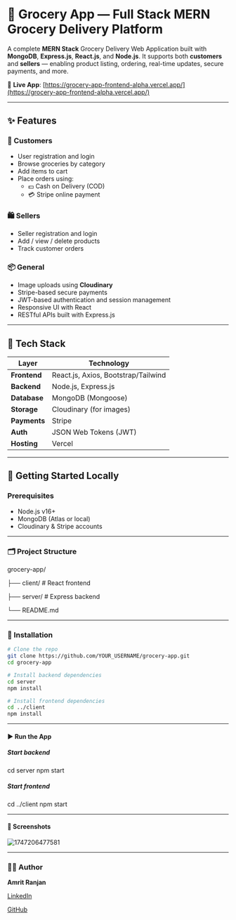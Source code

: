 # 🛒 Grocery App — Full Stack MERN Grocery Delivery Platform

A complete **MERN Stack** Grocery Delivery Web Application built with **MongoDB**, **Express.js**, **React.js**, and **Node.js**. It supports both **customers** and **sellers** — enabling product listing, ordering, real-time updates, secure payments, and more.

🔗 **Live App**: [https://grocery-app-frontend-alpha.vercel.app/](https://grocery-app-frontend-alpha.vercel.app/)

---

## ✨ Features

### 👥 Customers

- User registration and login
- Browse groceries by category
- Add items to cart
- Place orders using:
  - 💵 Cash on Delivery (COD)
  - 💳 Stripe online payment

### 🛍️ Sellers

- Seller registration and login
- Add / view / delete products
- Track customer orders

### 📦 General

- Image uploads using **Cloudinary**
- Stripe-based secure payments
- JWT-based authentication and session management
- Responsive UI with React
- RESTful APIs built with Express.js

---

## 🧰 Tech Stack

| Layer              | Technology                          |
| ------------------ | ----------------------------------- |
| **Frontend** | React.js, Axios, Bootstrap/Tailwind |
| **Backend**  | Node.js, Express.js                 |
| **Database** | MongoDB (Mongoose)                  |
| **Storage**  | Cloudinary (for images)             |
| **Payments** | Stripe                              |
| **Auth**     | JSON Web Tokens (JWT)               |
| **Hosting**  | Vercel                              |

---

## 🚀 Getting Started Locally

### Prerequisites

- Node.js v16+
- MongoDB (Atlas or local)
- Cloudinary & Stripe accounts

---

### 🗂️ Project Structure

grocery-app/

├── client/          # React frontend

├── server/          # Express backend

└── README.md

---



### 🔧 Installation

```bash
# Clone the repo
git clone https://github.com/YOUR_USERNAME/grocery-app.git
cd grocery-app

# Install backend dependencies
cd server
npm install

# Install frontend dependencies
cd ../client
npm install
```

---

#### ▶️ Run the App

##### Start backend

cd server
npm start

##### Start frontend

cd ../client
npm start

---

#### 📸 Screenshots

![1747206477581](image/Readme/1747206477581.png)

---

### 👨‍💻 Author

**Amrit Ranjan**

[LinkedIn](https://www.linkedin.com/in/amrit-ranjan-professional/)

[GitHub](https://github.com/amritranjandev)
